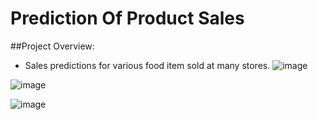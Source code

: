 # Prediction Of Product Sales 

##Project Overview:
- Sales predictions for various food item sold at many stores.
 ![image](https://github.com/clovestad/Prediction_of_Product_Sales/assets/103072823/184644d4-0668-469c-ae32-5446a86dccd4)

 ![image](https://github.com/clovestad/Prediction_of_Product_Sales/assets/103072823/71c69f94-19f9-481a-a9b1-80c60c812a17)

![image](https://github.com/clovestad/Prediction_of_Product_Sales/assets/103072823/3d03c6a8-9615-4b79-9c82-713a3e70527e)
